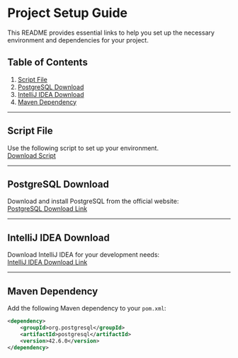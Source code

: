 # Project Setup Guide

This README provides essential links to help you set up the necessary environment and dependencies for your project.

## Table of Contents
1. [Script File](#script-file)
2. [PostgreSQL Download](#postgresql-download)
3. [IntelliJ IDEA Download](#intellij-idea-download)
4. [Maven Dependency](#maven-dependency)

---

## Script File
Use the following script to set up your environment.  
[Download Script](./src/main/resources/script.sql)

---

## PostgreSQL Download
Download and install PostgreSQL from the official website:  
[PostgreSQL Download Link](https://www.postgresql.org/download/)

---

## IntelliJ IDEA Download
Download IntelliJ IDEA for your development needs:  
[IntelliJ IDEA Download Link](https://www.jetbrains.com/idea/download/)

---

## Maven Dependency
Add the following Maven dependency to your `pom.xml`:

```xml
<dependency>
    <groupId>org.postgresql</groupId>
    <artifactId>postgresql</artifactId>
    <version>42.6.0</version>
</dependency>
